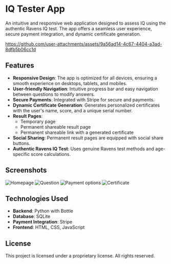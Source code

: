# IQ Tester App

An intuitive and responsive web application designed to assess IQ using the authentic Ravens IQ test. The app offers a seamless user experience, secure payment integration, and dynamic certificate generation.

https://github.com/user-attachments/assets/9a56ad14-4c67-4404-a3ad-8dfb5b06cc1d

## Features

- **Responsive Design**: The app is optimized for all devices, ensuring a smooth experience on desktops, tablets, and mobiles.
- **User-friendly Navigation**: Intuitive progress bar and easy navigation between questions to modify answers.
- **Secure Payments**: Integrated with Stripe for secure and payments.
- **Dynamic Certificate Generation**: Generates personalized certificates with the user's name, score, and a unique serial number.
- **Result Pages**: 
  - Temporary page
  - Permanent shareable result page
  - Permanent shareable link with a generated certificate
- **Social Sharing**: Permanent result pages are equipped with social share buttons.
- **Authentic Ravens IQ Test**: Uses genuine Ravens test methods and age-specific score calculations.

## Screenshots

![Homepage](https://github.com/user-attachments/assets/0e48127d-2518-4140-b3c4-8737234161f5)
![Question](https://github.com/user-attachments/assets/2c050b16-837b-47ff-9301-5b04e59ddc60)
![Payment options](https://github.com/user-attachments/assets/b88846a3-7816-431f-8629-901dec6ccedd)
![Certificate](https://github.com/user-attachments/assets/b603609f-f418-4d23-945b-d291b6663741)

## Technologies Used

- **Backend**: Python with Bottle
- **Database**: SQLite
- **Payment Integration**: Stripe
- **Frontend**: HTML, CSS, JavaScript

## License

This project is licensed under a proprietary license. All rights reserved.
